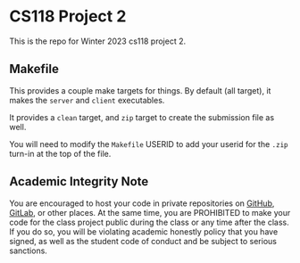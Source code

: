 # CS118 Project 2

This is the repo for Winter 2023 cs118 project 2.

## Makefile

This provides a couple make targets for things.
By default (all target), it makes the `server` and `client` executables.

It provides a `clean` target, and `zip` target to create the submission file as well.

You will need to modify the `Makefile` USERID to add your userid for the `.zip` turn-in at the top of the file.

## Academic Integrity Note

You are encouraged to host your code in private repositories on [GitHub](https://github.com/), [GitLab](https://gitlab.com), or other places.  At the same time, you are PROHIBITED to make your code for the class project public during the class or any time after the class.  If you do so, you will be violating academic honestly policy that you have signed, as well as the student code of conduct and be subject to serious sanctions.